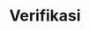 ---
id: 11
title: Verifikasi
linkurl:
fitur: resume
category: kup
topik: Umum
type: word
modifiedTime: 11 Desember 2019
---